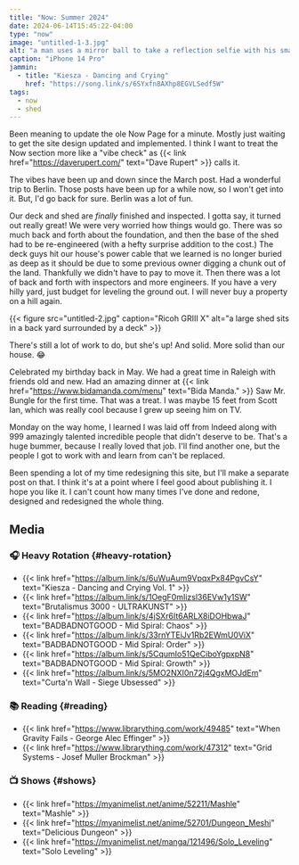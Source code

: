 ```yaml
---
title: "Now: Summer 2024"
date: 2024-06-14T15:45:22-04:00
type: "now"
image: "untitled-1-3.jpg"
alt: "a man uses a mirror ball to take a reflection selfie with his smartphone"
caption: "iPhone 14 Pro"
jammin:
  - title: "Kiesza - Dancing and Crying"
    href: "https://song.link/s/6SYxfn8AXhp8EGVLSedf5W"
tags:
  - now
  - shed
---
```


Been meaning to update the ole Now Page for a minute. Mostly just waiting to get the site design updated and implemented. I think I want to treat the Now section more like a "vibe check" as {{< link href="https://daverupert.com/" text="Dave Rupert" >}} calls it.

The vibes have been up and down since the March post. Had a wonderful trip to Berlin. Those posts have been up for a while now, so I won't get into it. But, I'd go back for sure. Berlin was a lot of fun.

Our deck and shed are _finally_ finished and inspected. I gotta say, it turned out really great! We were very worried how things would go. There was so much back and forth about the foundation, and then the base of the shed had to be re-engineered (with a hefty surprise addition to the cost.) The deck guys hit our house's power cable that we learned is no longer buried as deep as it should be due to some previous owner digging a chunk out of the land. Thankfully we didn't have to pay to move it. Then there was a lot of back and forth with inspectors and more engineers. If you have a very hilly yard, just budget for leveling the ground out. I will never buy a property on a hill again.

{{< figure src="untitled-2.jpg" caption="Ricoh GRIII X" alt="a large shed sits in a back yard surrounded by a deck" >}}

There's still a lot of work to do, but she's up! And solid. More solid than our house. 😂

Celebrated my birthday back in May. We had a great time in Raleigh with friends old and new. Had an amazing dinner at {{< link href="https://www.bidamanda.com/menu" text="Bida Manda." >}} Saw Mr. Bungle for the first time. That was a treat. I was maybe 15 feet from Scott Ian, which was really cool because I grew up seeing him on TV.

Monday on the way home, I learned I was laid off from Indeed along with 999 amazingly talented incredible people that didn't deserve to be. That's a huge bummer, because I really loved that job. I'll find another one, but the people I got to work with and learn from can't be replaced.

Been spending a lot of my time redesigning this site, but I'll make a separate post on that. I think it's at a point where I feel good about publishing it. I hope you like it. I can't count how many times I've done and redone, designed and redesigned the whole thing.

## Media

### 🎧 Heavy Rotation {#heavy-rotation}

- {{< link href="https://album.link/s/6uWuAum9VpqxPx84PgvCsY" text="Kiesza - Dancing and Crying Vol. 1" >}}
- {{< link href="https://album.link/s/1OegF0mIizsl36EVw1y1SW" text="Brutalismus 3000 - ULTRAKUNST" >}}
- {{< link href="https://album.link/s/4jSXr6It6ARLX8iDOHbwaJ" text="BADBADNOTGOOD - Mid Spiral: Chaos" >}}
- {{< link href="https://album.link/s/33rnYTEiJv1Rb2EWmU0ViX" text="BADBADNOTGOOD - Mid Spiral: Order" >}}
- {{< link href="https://album.link/s/5CqumIo51QeCiboYgpxpN8" text="BADBADNOTGOOD - Mid Spiral: Growth" >}}
- {{< link href="https://album.link/s/5MO2NXI0n72j4QgxMOJdEm" text="Curta'n Wall - Siege Ubsessed" >}}

### 📚 Reading {#reading}

- {{< link href="https://www.librarything.com/work/49485" text="When Gravity Fails - George Alec Effinger" >}}
- {{< link href="https://www.librarything.com/work/47312" text="Grid Systems - Josef Muller Brockman" >}}

### 📺 Shows {#shows}

- {{< link href="https://myanimelist.net/anime/52211/Mashle" text="Mashle" >}}
- {{< link href="https://myanimelist.net/anime/52701/Dungeon_Meshi" text="Delicious Dungeon" >}}
- {{< link href="https://myanimelist.net/manga/121496/Solo_Leveling" text="Solo Leveling" >}}
